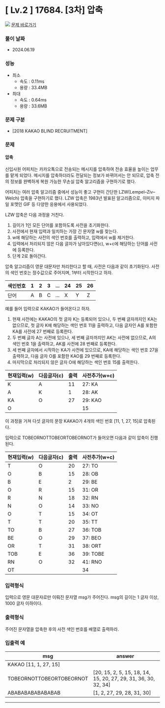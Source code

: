 # [ Lv.2 ] 17684. [3차] 압축

<img src="https://img.shields.io/badge/JavaScript-orange?style=flat&logo=javascript&logoColor=auto"/> [문제 바로가기](https://school.programmers.co.kr/learn/courses/30/lessons/17684)

### 풀이 날짜

- 2024.06.19

### 성능

- 최소
  - 속도 : 0.11ms
  - 용량 : 33.4MB
- 최대
  - 속도 : 0.64ms
  - 용량 : 33.6MB

### 문제 구분

- [2018 KAKAO BLIND RECRUITMENT]

### 문제

#### 압축

신입사원 어피치는 카카오톡으로 전송되는 메시지를 압축하여 전송 효율을 높이는 업무를 맡게 되었다. 메시지를 압축하더라도 전달되는 정보가 바뀌어서는 안 되므로, 압축 전의 정보를 완벽하게 복원 가능한 무손실 압축 알고리즘을 구현하기로 했다.

어피치는 여러 압축 알고리즘 중에서 성능이 좋고 구현이 간단한 LZW(Lempel–Ziv–Welch) 압축을 구현하기로 했다. LZW 압축은 1983년 발표된 알고리즘으로, 이미지 파일 포맷인 GIF 등 다양한 응용에서 사용되었다.

LZW 압축은 다음 과정을 거친다.

1. 길이가 1인 모든 단어를 포함하도록 사전을 초기화한다.
2. 사전에서 현재 입력과 일치하는 가장 긴 문자열 w를 찾는다.
3. w에 해당하는 사전의 색인 번호를 출력하고, 입력에서 w를 제거한다.
4. 입력에서 처리되지 않은 다음 글자가 남아있다면(c), w+c에 해당하는 단어를 사전에 등록한다.
5. 단계 2로 돌아간다.

압축 알고리즘이 영문 대문자만 처리한다고 할 때, 사전은 다음과 같이 초기화된다. 사전의 색인 번호는 정수값으로 주어지며, 1부터 시작한다고 하자.

| 색인번호 | 1   | 2   | 3   | ... | 24  | 25  | 26  |
| -------- | --- | --- | --- | --- | --- | --- | --- |
| 단어     | A   | B   | C   | ... | X   | Y   | Z   |

예를 들어 입력으로 KAKAO가 들어온다고 하자.

1. 현재 사전에는 KAKAO의 첫 글자 K는 등록되어 있으나, 두 번째 글자까지인 KA는 없으므로, 첫 글자 K에 해당하는 색인 번호 11을 출력하고, 다음 글자인 A를 포함한 KA를 사전에 27 번째로 등록한다.
2. 두 번째 글자 A는 사전에 있으나, 세 번째 글자까지인 AK는 사전에 없으므로, A의 색인 번호 1을 출력하고, AK를 사전에 28 번째로 등록한다.
3. 세 번째 글자에서 시작하는 KA가 사전에 있으므로, KA에 해당하는 색인 번호 27을 출력하고, 다음 글자 O를 포함한 KAO를 29 번째로 등록한다.
4. 마지막으로 처리되지 않은 글자 O에 해당하는 색인 번호 15를 출력한다.

| 현재입력(w) | 다음글자(c) | 출력 | 사전추가(w+c) |
| ----------- | ----------- | ---- | ------------- |
| K           | A           | 11   | 27: KA        |
| A           | K           | 1    | 28: AK        |
| KA          | O           | 27   | 29: KAO       |
| O           |             |      | 15            |

이 과정을 거쳐 다섯 글자의 문장 KAKAO가 4개의 색인 번호 [11, 1, 27, 15]로 압축된다.

입력으로 TOBEORNOTTOBEORTOBEORNOT가 들어오면 다음과 같이 압축이 진행된다.

| 현재입력(w) | 다음글자(c) | 출력 | 사전추가(w+c) |
| ----------- | ----------- | ---- | ------------- |
| T           | O           | 20   | 27: TO        |
| O           | B           | 15   | 28: OB        |
| B           | E           | 2    | 29: BE        |
| O           | R           | 15   | 31: OR        |
| R           | N           | 18   | 32: RN        |
| N           | O           | 14   | 33: NO        |
| O           | T           | 15   | 34: OT        |
| T           | T           | 20   | 35: TT        |
| TO          | B           | 27   | 36: TOB       |
| BE          | O           | 29   | 37: BEO       |
| OR          | T           | 31   | 38: ORT       |
| TOB         | E           | 36   | 39: TOBE      |
| RN          | O           | 32   | 41: RNO       |
| OT          |             |      | 34            |

### 입력형식

입력으로 영문 대문자로만 이뤄진 문자열 msg가 주어진다. msg의 길이는 1 글자 이상, 1000 글자 이하이다.

### 출력형식

주어진 문자열을 압축한 후의 사전 색인 번호를 배열로 출력하라.

### 입출력 예

| msg                      | answer                                                         |
| ------------------------ | -------------------------------------------------------------- |
| KAKAO [11, 1, 27, 15]    |
| TOBEORNOTTOBEORTOBEORNOT | [20, 15, 2, 5, 15, 18, 14, 15, 20, 27, 29, 31, 36, 30, 32, 34] |
| ABABABABABABABAB         | [1, 2, 27, 29, 28, 31, 30]                                     |

---
